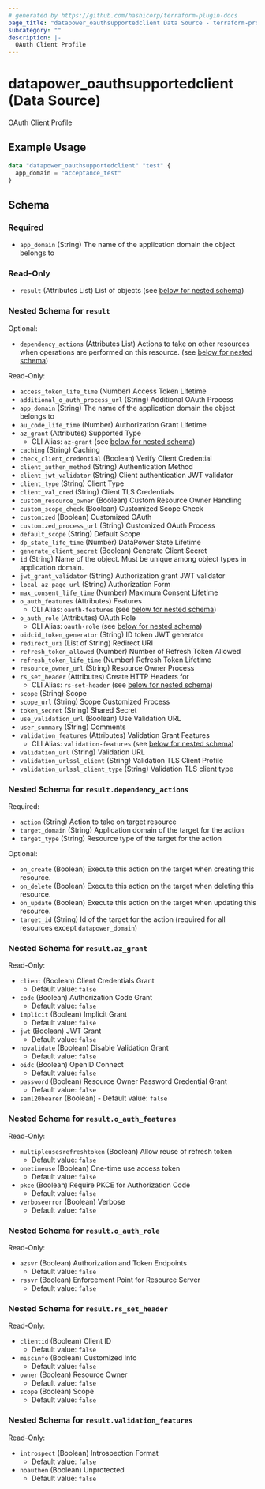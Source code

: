 ```yaml
---
# generated by https://github.com/hashicorp/terraform-plugin-docs
page_title: "datapower_oauthsupportedclient Data Source - terraform-provider-datapower"
subcategory: ""
description: |-
  OAuth Client Profile
---
```


# datapower_oauthsupportedclient (Data Source)

OAuth Client Profile

## Example Usage

```terraform
data "datapower_oauthsupportedclient" "test" {
  app_domain = "acceptance_test"
}
```

<!-- schema generated by tfplugindocs -->
## Schema

### Required

- `app_domain` (String) The name of the application domain the object belongs to

### Read-Only

- `result` (Attributes List) List of objects (see [below for nested schema](#nestedatt--result))

<a id="nestedatt--result"></a>
### Nested Schema for `result`

Optional:

- `dependency_actions` (Attributes List) Actions to take on other resources when operations are performed on this resource. (see [below for nested schema](#nestedatt--result--dependency_actions))

Read-Only:

- `access_token_life_time` (Number) Access Token Lifetime
- `additional_o_auth_process_url` (String) Additional OAuth Process
- `app_domain` (String) The name of the application domain the object belongs to
- `au_code_life_time` (Number) Authorization Grant Lifetime
- `az_grant` (Attributes) Supported Type
  - CLI Alias: `az-grant` (see [below for nested schema](#nestedatt--result--az_grant))
- `caching` (String) Caching
- `check_client_credential` (Boolean) Verify Client Credential
- `client_authen_method` (String) Authentication Method
- `client_jwt_validator` (String) Client authentication JWT validator
- `client_type` (String) Client Type
- `client_val_cred` (String) Client TLS Credentials
- `custom_resource_owner` (Boolean) Custom Resource Owner Handling
- `custom_scope_check` (Boolean) Customized Scope Check
- `customized` (Boolean) Customized OAuth
- `customized_process_url` (String) Customized OAuth Process
- `default_scope` (String) Default Scope
- `dp_state_life_time` (Number) DataPower State Lifetime
- `generate_client_secret` (Boolean) Generate Client Secret
- `id` (String) Name of the object. Must be unique among object types in application domain.
- `jwt_grant_validator` (String) Authorization grant JWT validator
- `local_az_page_url` (String) Authorization Form
- `max_consent_life_time` (Number) Maximum Consent Lifetime
- `o_auth_features` (Attributes) Features
  - CLI Alias: `oauth-features` (see [below for nested schema](#nestedatt--result--o_auth_features))
- `o_auth_role` (Attributes) OAuth Role
  - CLI Alias: `oauth-role` (see [below for nested schema](#nestedatt--result--o_auth_role))
- `oidcid_token_generator` (String) ID token JWT generator
- `redirect_uri` (List of String) Redirect URI
- `refresh_token_allowed` (Number) Number of Refresh Token Allowed
- `refresh_token_life_time` (Number) Refresh Token Lifetime
- `resource_owner_url` (String) Resource Owner Process
- `rs_set_header` (Attributes) Create HTTP Headers for
  - CLI Alias: `rs-set-header` (see [below for nested schema](#nestedatt--result--rs_set_header))
- `scope` (String) Scope
- `scope_url` (String) Scope Customized Process
- `token_secret` (String) Shared Secret
- `use_validation_url` (Boolean) Use Validation URL
- `user_summary` (String) Comments
- `validation_features` (Attributes) Validation Grant Features
  - CLI Alias: `validation-features` (see [below for nested schema](#nestedatt--result--validation_features))
- `validation_url` (String) Validation URL
- `validation_urlssl_client` (String) Validation TLS Client Profile
- `validation_urlssl_client_type` (String) Validation TLS client type

<a id="nestedatt--result--dependency_actions"></a>
### Nested Schema for `result.dependency_actions`

Required:

- `action` (String) Action to take on target resource
- `target_domain` (String) Application domain of the target for the action
- `target_type` (String) Resource type of the target for the action

Optional:

- `on_create` (Boolean) Execute this action on the target when creating this resource.
- `on_delete` (Boolean) Execute this action on the target when deleting this resource.
- `on_update` (Boolean) Execute this action on the target when updating this resource.
- `target_id` (String) Id of the target for the action (required for all resources except `datapower_domain`)


<a id="nestedatt--result--az_grant"></a>
### Nested Schema for `result.az_grant`

Read-Only:

- `client` (Boolean) Client Credentials Grant
  - Default value: `false`
- `code` (Boolean) Authorization Code Grant
  - Default value: `false`
- `implicit` (Boolean) Implicit Grant
  - Default value: `false`
- `jwt` (Boolean) JWT Grant
  - Default value: `false`
- `novalidate` (Boolean) Disable Validation Grant
  - Default value: `false`
- `oidc` (Boolean) OpenID Connect
  - Default value: `false`
- `password` (Boolean) Resource Owner Password Credential Grant
  - Default value: `false`
- `saml20bearer` (Boolean) - Default value: `false`


<a id="nestedatt--result--o_auth_features"></a>
### Nested Schema for `result.o_auth_features`

Read-Only:

- `multipleusesrefreshtoken` (Boolean) Allow reuse of refresh token
  - Default value: `false`
- `onetimeuse` (Boolean) One-time use access token
  - Default value: `false`
- `pkce` (Boolean) Require PKCE for Authorization Code
  - Default value: `false`
- `verboseerror` (Boolean) Verbose
  - Default value: `false`


<a id="nestedatt--result--o_auth_role"></a>
### Nested Schema for `result.o_auth_role`

Read-Only:

- `azsvr` (Boolean) Authorization and Token Endpoints
  - Default value: `false`
- `rssvr` (Boolean) Enforcement Point for Resource Server
  - Default value: `false`


<a id="nestedatt--result--rs_set_header"></a>
### Nested Schema for `result.rs_set_header`

Read-Only:

- `clientid` (Boolean) Client ID
  - Default value: `false`
- `miscinfo` (Boolean) Customized Info
  - Default value: `false`
- `owner` (Boolean) Resource Owner
  - Default value: `false`
- `scope` (Boolean) Scope
  - Default value: `false`


<a id="nestedatt--result--validation_features"></a>
### Nested Schema for `result.validation_features`

Read-Only:

- `introspect` (Boolean) Introspection Format
  - Default value: `false`
- `noauthen` (Boolean) Unprotected
  - Default value: `false`

